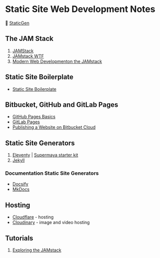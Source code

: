 # Static Site Web Development Notes

:link: [StaticGen](https://www.staticgen.com/)

## The JAM Stack

1. [JAMStack](https://jamstack.org/)
2. [JAMstack WTF](https://jamstack.wtf/)
3. [Modern Web Developmenton the JAMstack](https://www.netlify.com/pdf/oreilly-modern-web-development-on-the-jamstack.pdf)

## Static Site Boilerplate

- [Static Site Boilerplate](http://staticsiteboilerplate.com/)

## Bitbucket, GitHub and GitLab Pages

- [GitHub Pages Basics](https://help.github.com/en/categories/github-pages-basics)
- [GitLab Pages](https://about.gitlab.com/product/pages/)
- [Publishing a Website on Bitbucket Cloud](https://confluence.atlassian.com/bitbucket/publishing-a-website-on-bitbucket-cloud-221449776.html)

## Static Site Generators

1. [Eleventy](https://www.11ty.io/) | [Supermaya starter kit](https://github.com/MadeByMike/supermaya)
2. [Jekyll](development-docs/web-development/jekyll-static-site-generator.md)

### Documentation Static Site Generators

- [Docsify](https://docsify.js.org)
- [MkDocs](https://www.mkdocs.org/)

## Hosting

- [Cloudflare](https://www.cloudflare.com/) - hosting
- [Cloudinary](https://cloudinary.com/) - image and video hosting

## Tutorials

1. [Exploring the JAMstack](https://www.netlify.com/tags/jamstack/)

